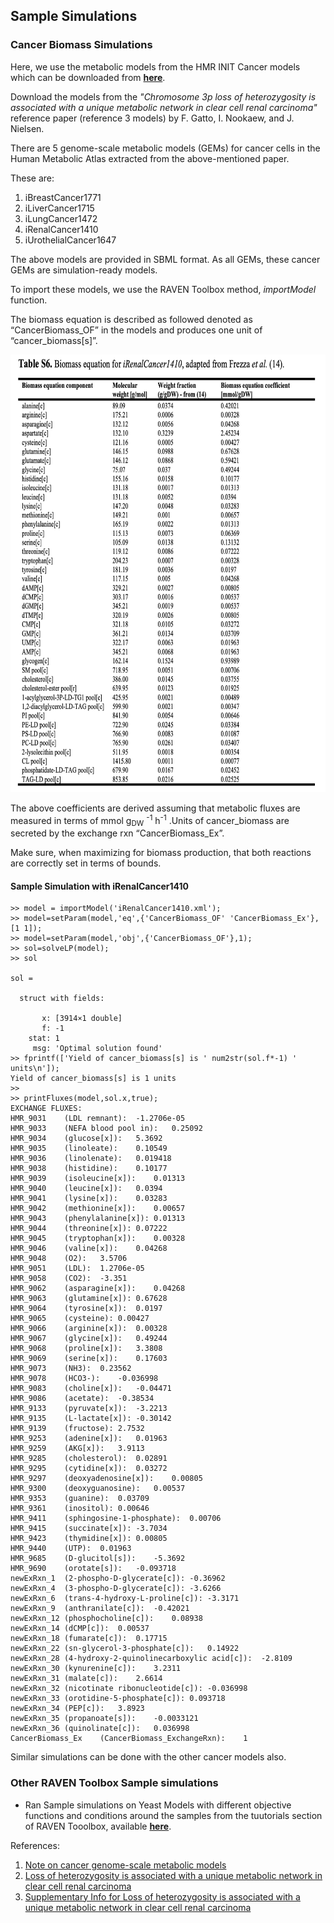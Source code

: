 ## Sample Simulations

### Cancer Biomass Simulations

Here, we use the metabolic models from the HMR INIT Cancer models which can be downloaded from **[here](http://www.metabolicatlas.org/downloads/initcan)**.

Download the models from the *"Chromosome 3p loss of heterozygosity is associated with a unique metabolic network in clear cell renal carcinoma"* reference paper (reference 3 models) by F. Gatto, I. Nookaew, and J. Nielsen.

There are 5 genome-scale metabolic models (GEMs) for cancer cells in the Human Metabolic
Atlas extracted from the above-mentioned paper.

These are:
1. iBreastCancer1771
2. iLiverCancer1715
3. iLungCancer1472
4. iRenalCancer1410
5. iUrothelialCancer1647

The above models are provided in SBML format. As all GEMs, these cancer GEMs are simulation-ready models.

To import these models, we use the RAVEN Toolbox method, *importModel* function.

The biomass equation is described as followed denoted as “CancerBiomass_OF” in the models and produces one unit of “cancer_biomass[s]”.

<img src="pics/biomass.png" width="650" height="700">

The above coefficients are derived assuming that metabolic fluxes are measured in terms of mmol
g<sub>DW</sub> <sup>-1</sup> h<sup>-1</sup>
.Units of cancer_biomass are secreted by the exchange rxn
“CancerBiomass_Ex”.

Make sure, when maximizing for biomass production, that both
reactions are correctly set in terms of bounds.


#### Sample Simulation with iRenalCancer1410

```
>> model = importModel('iRenalCancer1410.xml');
>> model=setParam(model,'eq',{'CancerBiomass_OF' 'CancerBiomass_Ex'},[1 1]);
>> model=setParam(model,'obj',{'CancerBiomass_OF'},1);
>> sol=solveLP(model);
>> sol

sol =

  struct with fields:

       x: [3914×1 double]
       f: -1
    stat: 1
     msg: 'Optimal solution found'
>> fprintf(['Yield of cancer_biomass[s] is ' num2str(sol.f*-1) ' units\n']);
Yield of cancer_biomass[s] is 1 units
>>
>> printFluxes(model,sol.x,true);
EXCHANGE FLUXES:
HMR_9031	(LDL remnant):	-1.2706e-05
HMR_9033	(NEFA blood pool in):	0.25092
HMR_9034	(glucose[x]):	5.3692
HMR_9035	(linoleate):	0.10549
HMR_9036	(linolenate):	0.019418
HMR_9038	(histidine):	0.10177
HMR_9039	(isoleucine[x]):	0.01313
HMR_9040	(leucine[x]):	0.0394
HMR_9041	(lysine[x]):	0.03283
HMR_9042	(methionine[x]):	0.00657
HMR_9043	(phenylalanine[x]):	0.01313
HMR_9044	(threonine[x]):	0.07222
HMR_9045	(tryptophan[x]):	0.00328
HMR_9046	(valine[x]):	0.04268
HMR_9048	(O2):	3.5706
HMR_9051	(LDL):	1.2706e-05
HMR_9058	(CO2):	-3.351
HMR_9062	(asparagine[x]):	0.04268
HMR_9063	(glutamine[x]):	0.67628
HMR_9064	(tyrosine[x]):	0.0197
HMR_9065	(cysteine):	0.00427
HMR_9066	(arginine[x]):	0.00328
HMR_9067	(glycine[x]):	0.49244
HMR_9068	(proline[x]):	3.3808
HMR_9069	(serine[x]):	0.17603
HMR_9073	(NH3):	0.23562
HMR_9078	(HCO3-):	-0.036998
HMR_9083	(choline[x]):	-0.04471
HMR_9086	(acetate):	-0.38534
HMR_9133	(pyruvate[x]):	-3.2213
HMR_9135	(L-lactate[x]):	-0.30142
HMR_9139	(fructose):	2.7532
HMR_9253	(adenine[x]):	0.01963
HMR_9259	(AKG[x]):	3.9113
HMR_9285	(cholesterol):	0.02891
HMR_9295	(cytidine[x]):	0.03272
HMR_9297	(deoxyadenosine[x]):	0.00805
HMR_9300	(deoxyguanosine):	0.00537
HMR_9353	(guanine):	0.03709
HMR_9361	(inositol):	0.00646
HMR_9411	(sphingosine-1-phosphate):	0.00706
HMR_9415	(succinate[x]):	-3.7034
HMR_9423	(thymidine[x]):	0.00805
HMR_9440	(UTP):	0.01963
HMR_9685	(D-glucitol[s]):	-5.3692
HMR_9690	(orotate[s]):	-0.093718
newExRxn_1	(2-phospho-D-glycerate[c]):	-0.36962
newExRxn_4	(3-phospho-D-glycerate[c]):	-3.6266
newExRxn_6	(trans-4-hydroxy-L-proline[c]):	-3.3171
newExRxn_9	(anthranilate[c]):	-0.42021
newExRxn_12	(phosphocholine[c]):	0.08938
newExRxn_14	(dCMP[c]):	0.00537
newExRxn_18	(fumarate[c]):	0.17715
newExRxn_22	(sn-glycerol-3-phosphate[c]):	0.14922
newExRxn_28	(4-hydroxy-2-quinolinecarboxylic acid[c]):	-2.8109
newExRxn_30	(kynurenine[c]):	3.2311
newExRxn_31	(malate[c]):	2.6614
newExRxn_32	(nicotinate ribonucleotide[c]):	-0.036998
newExRxn_33	(orotidine-5-phosphate[c]):	0.093718
newExRxn_34	(PEP[c]):	3.8923
newExRxn_35	(propanoate[s]):	-0.0033121
newExRxn_36	(quinolinate[c]):	0.036998
CancerBiomass_Ex	(CancerBiomass_ExchangeRxn):	1
```

Similar simulations can be done with the other cancer models also.

### Other RAVEN Toolbox Sample simulations

- Ran Sample simulations on Yeast Models with different objective functions and conditions around the samples from the tuutorials section of RAVEN Tooolbox, available **[here](https://github.com/SysBioChalmers/RAVEN/tree/master/tutorial)**.

References:
1. [Note on cancer genome-scale metabolic models](http://www.metabolicatlas.org/Note%20on%20cancer%20GEMs.pdf)
2. [Loss of heterozygosity is associated with a unique metabolic network in clear
cell renal carcinoma](https://www.pnas.org/content/early/2014/02/14/1319196111)
3. [Supplementary Info for Loss of heterozygosity is associated with a unique metabolic network in clear
cell renal carcinoma](https://www.pnas.org/content/pnas/suppl/2014/02/16/1319196111.DCSupplemental/sapp.pdf)
